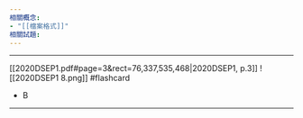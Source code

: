 ```yaml
---
相關概念: 
- "[[檔案格式]]"
相關試題:
---
```


---
[[2020DSEP1.pdf#page=3&rect=76,337,535,468|2020DSEP1, p.3]]
![[2020DSEP1 8.png]]
 #flashcard 
 - B
---
<!--ID: 1730779830496-->
